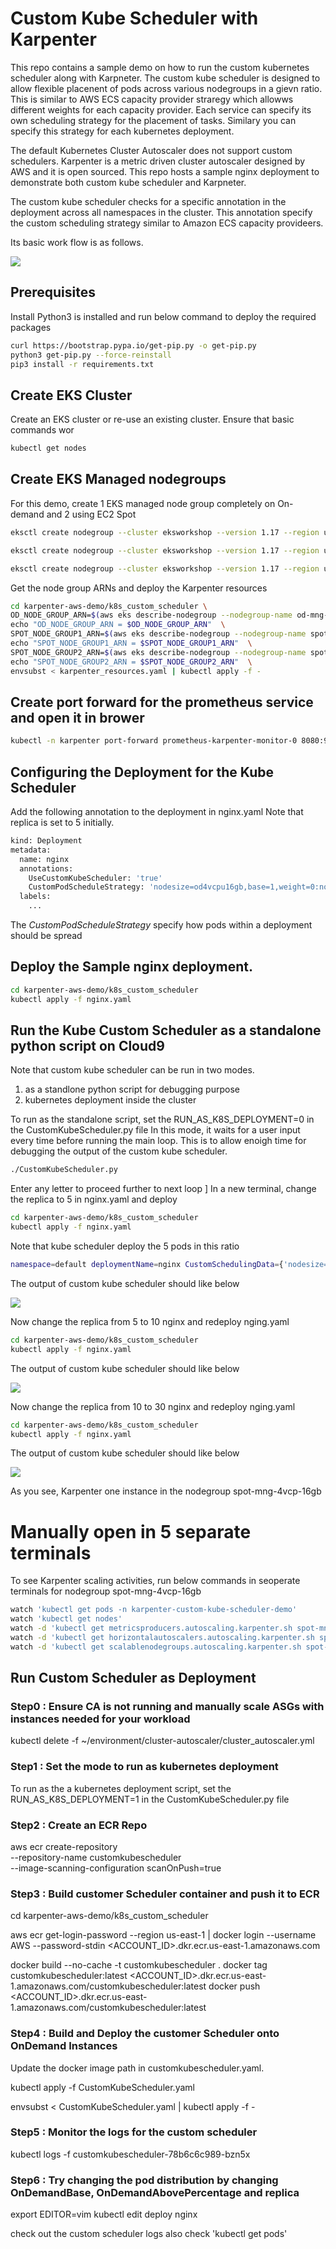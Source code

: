 # Custom Kube Scheduler with Karpenter

This repo contains a sample demo on how to run the custom kubernetes scheduler along with Karpneter.
The custom kube scheduler is designed to allow flexible placenent of pods across various nodegroups in a gievn ratio. This is similar to AWS ECS capacity provider straregy which allowws different weights for each capacity provider. Each service can specify its own scheduling strategy for the placement of tasks. Similary you can specify this strategy for each kubernetes deployment.

The default Kubernetes Cluster Autoscaler does not support custom schedulers. Karpenter is a metric driven cluster autoscaler designed by AWS and it is open sourced.
This repo hosts a sample nginx deployment to demonstrate both custom kube scheduler and Karpneter.

The custom kube scheduler checks for a specific annotation in the deployment across all namespaces in the cluster. This annotation specify the custom scheduling strategy similar to Amazon ECS capacity provideers.

Its basic work flow is as follows.

![](./docs/CustomKubeScheduler.jpg)



## Prerequisites
Install Python3 is installed and run below command to deploy the required packages

```bash
curl https://bootstrap.pypa.io/get-pip.py -o get-pip.py
python3 get-pip.py --force-reinstall
pip3 install -r requirements.txt  
```
## Create EKS Cluster
Create an EKS cluster or re-use an existing cluster. Ensure that basic commands wor

```bash
kubectl get nodes 
```

## Create EKS Managed nodegroups

For this demo, create 1 EKS managed node group completely on On-demand and 2 using EC2 Spot

```bash
eksctl create nodegroup --cluster eksworkshop --version 1.17 --region us-east-1 --name od-mng-4vcp-16gb --instance-types m5.xlarge,m4.xlarge,m5a.xlarge,m5d.xlarge,m5n.xlarge,m5ad.xlarge,m5dn.xlarge --nodes 1 --nodes-min 1 --nodes-max 20 --managed  --asg-access --node-labels "lc=od,apps=critical,nodesize=od4vcpu16gb" 

eksctl create nodegroup --cluster eksworkshop --version 1.17 --region us-east-1 --name spot-mng-4vcp-16gb --instance-types m5.xlarge,m4.xlarge,m5a.xlarge,m5d.xlarge,m5n.xlarge,m5ad.xlarge,m5dn.xlarge --nodes 1 --nodes-min 1 --nodes-max 20 --managed  --asg-access --spot --node-labels "lc=spot,apps=noncritical,nodesize=spot4vcpu16gb"

eksctl create nodegroup --cluster eksworkshop --version 1.17 --region us-east-1 --name spot-mng-8vcp-32gb --instance-types m5.2xlarge,m4.2xlarge,m5a.2xlarge,m5d.2xlarge,m5n.2xlarge,m5ad.2xlarge,m5dn.2xlarge --nodes 1 --nodes-min 1 --nodes-max 20 --managed  --asg-access --spot --node-labels "lc=spot,apps=noncritical,nodesize=spot8vcpu32gb"
```

Get the node group ARNs and deploy the Karpenter resources


```bash
cd karpenter-aws-demo/k8s_custom_scheduler \
OD_NODE_GROUP_ARN=$(aws eks describe-nodegroup --nodegroup-name od-mng-4vcp-16gb --cluster-name eksworkshop --output json | jq -r ".nodegroup.nodegroupArn") \
echo "OD_NODE_GROUP_ARN = $OD_NODE_GROUP_ARN"  \
SPOT_NODE_GROUP1_ARN=$(aws eks describe-nodegroup --nodegroup-name spot-mng-4vcp-16gb --cluster-name eksworkshop --output json | jq -r ".nodegroup.nodegroupArn") \
echo "SPOT_NODE_GROUP1_ARN = $SPOT_NODE_GROUP1_ARN"  \
SPOT_NODE_GROUP2_ARN=$(aws eks describe-nodegroup --nodegroup-name spot-mng-8vcp-32gb --cluster-name eksworkshop --output json | jq -r ".nodegroup.nodegroupArn") \
echo "SPOT_NODE_GROUP2_ARN = $SPOT_NODE_GROUP2_ARN"  \
envsubst < karpenter_resources.yaml | kubectl apply -f -

```

## Create port forward for the prometheus service and open it in brower

```bash
kubectl -n karpenter port-forward prometheus-karpenter-monitor-0 8080:9090
```


## Configuring the Deployment for the Kube Scheduler
Add the following annotation to the deployment in nginx.yaml
Note that replica is set to 5 initially.

```bash
kind: Deployment
metadata:
  name: nginx
  annotations:
    UseCustomKubeScheduler: 'true'
    CustomPodScheduleStrategy: 'nodesize=od4vcpu16gb,base=1,weight=0:nodesize=spot4vcpu16gb,weight=1:nodesize=spot8vcpu32gb,weight=1'
  labels:
    ...  
```
The *CustomPodScheduleStrategy* specify how pods within a deployment should be spread

## Deploy the Sample nginx deployment. 

```bash
cd karpenter-aws-demo/k8s_custom_scheduler
kubectl apply -f nginx.yaml
```
## Run the Kube Custom Scheduler as a standalone python script on Cloud9

Note that custom kube scheduler can be run in two modes. 
1) as a standlone python script for debugging purpose
2) kubernetes deployment inside the cluster 

To run as the standalone script, set the RUN_AS_K8S_DEPLOYMENT=0 in the CustomKubeScheduler.py file
In this mode, it waits for a user input every time before running the main loop. This is to allow enoigh time for debugging the output of the custom kube scheduler.

```bash
./CustomKubeScheduler.py
```

Enter any letter to proceed further to next loop
]
In a new terminal, change the replica to 5 in nginx.yaml and deploy

```bash
cd karpenter-aws-demo/k8s_custom_scheduler
kubectl apply -f nginx.yaml
```

Note that kube scheduler deploy the 5 pods in this ratio

```bash
namespace=default deploymentName=nginx CustomSchedulingData={'nodesize=od4vcpu16gb': 1, 'nodesize=spot4vcpu16gb': 2, 'nodesize=spot8vcpu32gb': 2}
```

The output of custom kube scheduler should like below

![](./docs/replicas-5.png)


Now change the replica from 5 to 10 nginx and redeploy nging.yaml

```bash
cd karpenter-aws-demo/k8s_custom_scheduler
kubectl apply -f nginx.yaml
```

The output of custom kube scheduler should like below

![](./docs/replicas-10.png)


Now change the replica from 10 to 30 nginx and redeploy nging.yaml

```bash
cd karpenter-aws-demo/k8s_custom_scheduler
kubectl apply -f nginx.yaml
```

The output of custom kube scheduler should like below

![](./docs/replicas-30.png)

As you see, Karpenter one instance in the nodegroup spot-mng-4vcp-16gb

# Manually open in 5 separate terminals
To see Karpenter scaling activities, run below commands in seoperate terminals for nodegroup spot-mng-4vcp-16gb
 

```bash
watch 'kubectl get pods -n karpenter-custom-kube-scheduler-demo'
watch 'kubectl get nodes'
watch -d 'kubectl get metricsproducers.autoscaling.karpenter.sh spot-mng-4vcp-16gb -n karpenter-custom-kube-scheduler-demo -ojson | jq .status.reservedCapacity'
watch -d 'kubectl get horizontalautoscalers.autoscaling.karpenter.sh spot-mng-4vcp-16gb -n karpenter-custom-kube-scheduler-demo -ojson | jq ".status" | jq del\(.conditions\)'
watch -d 'kubectl get scalablenodegroups.autoscaling.karpenter.sh spot-mng-4vcp-16gb -n karpenter-custom-kube-scheduler-demo -ojson | jq "del(.status.conditions)"| jq ".spec, .status"'
```

## Run Custom Scheduler as Deployment


### Step0 :  Ensure CA is not running and manually scale ASGs with instances needed for your workload
 kubectl delete -f ~/environment/cluster-autoscaler/cluster_autoscaler.yml 

### Step1 : Set the mode to run as kubernetes deployment

To run as the a kubernetes deployment script, set the RUN_AS_K8S_DEPLOYMENT=1 in the CustomKubeScheduler.py file


### Step2 : Create an ECR Repo

aws ecr create-repository \
    --repository-name customkubescheduler \
    --image-scanning-configuration scanOnPush=true
    
### Step3 :  Build customer Scheduler container and push it to ECR

cd karpenter-aws-demo/k8s_custom_scheduler

aws ecr get-login-password --region us-east-1 | docker login --username AWS --password-stdin <ACCOUNT_ID>.dkr.ecr.us-east-1.amazonaws.com


docker build --no-cache -t customkubescheduler .
docker tag customkubescheduler:latest <ACCOUNT_ID>.dkr.ecr.us-east-1.amazonaws.com/customkubescheduler:latest
docker push <ACCOUNT_ID>.dkr.ecr.us-east-1.amazonaws.com/customkubescheduler:latest
 
### Step4 :  Build and Deploy the customer Scheduler onto OnDemand Instances
Update the docker image path in customkubescheduler.yaml. 

kubectl apply  -f CustomKubeScheduler.yaml 

envsubst < CustomKubeScheduler.yaml | kubectl apply -f -


### Step5 : Monitor the logs for the custom scheduler
kubectl logs -f customkubescheduler-78b6c6c989-bzn5x


### Step6 : Try changing the pod distribution by changing OnDemandBase, OnDemandAbovePercentage and replica

export EDITOR=vim
kubectl edit deploy nginx

check out the custom scheduler logs also check 'kubectl get pods'
